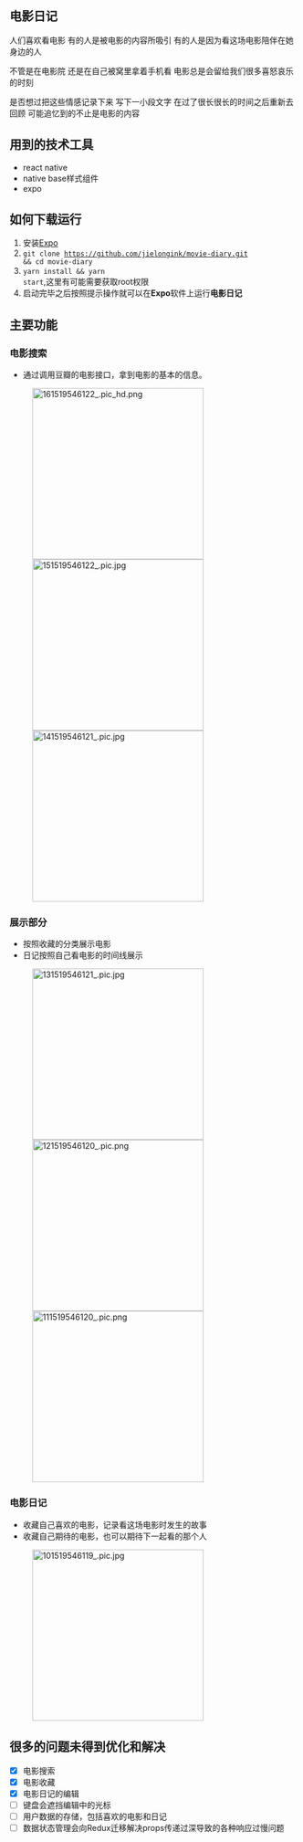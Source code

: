 ## 电影日记

人们喜欢看电影
有的人是被电影的内容所吸引
有的人是因为看这场电影陪伴在她身边的人

不管是在电影院
还是在自己被窝里拿着手机看
电影总是会留给我们很多喜怒哀乐的时刻

是否想过把这些情感记录下来
写下一小段文字
在过了很长很长的时间之后重新去回顾
可能追忆到的不止是电影的内容

## 用到的技术工具

- react native
- native base样式组件
- expo

## 如何下载运行

1. 安装[Expo](https://expo.io/)
2. <code>git clone https://github.com/jielongink/movie-diary.git && cd movie-diary</code>
3. <code>yarn install && yarn start</code>,这里有可能需要获取root权限
4. 启动完毕之后按照提示操作就可以在<strong>Expo</strong>软件上运行<strong>电影日记</strong>
## 主要功能

### 电影搜索
- 通过调用豆瓣的电影接口，拿到电影的基本的信息。

<figure>
    <img src="https://a.photo/images/2018/02/25/161519546122_.pic_hd.png" alt="161519546122_.pic_hd.png" border="0" width="300px">
    <img src="https://a.photo/images/2018/02/25/151519546122_.pic.jpg" alt="151519546122_.pic.jpg" border="0" width="300px">
    <img src="https://a.photo/images/2018/02/25/141519546121_.pic.jpg" alt="141519546121_.pic.jpg" border="0" width="300px">
</figure>

### 展示部分
- 按照收藏的分类展示电影
- 日记按照自己看电影的时间线展示

<figure>
    <img src="https://a.photo/images/2018/02/25/131519546121_.pic.jpg" alt="131519546121_.pic.jpg" border="0" width="300px">
    <img src="https://a.photo/images/2018/02/25/121519546120_.pic.png" alt="121519546120_.pic.png" border="0" width="300px">
    <img src="https://a.photo/images/2018/02/25/111519546120_.pic.png" alt="111519546120_.pic.png" border="0" width="300px">
</figure>

### 电影日记
- 收藏自己喜欢的电影，记录看这场电影时发生的故事
- 收藏自己期待的电影，也可以期待下一起看的那个人

<figure>
    <img src="https://a.photo/images/2018/02/25/101519546119_.pic.jpg" alt="101519546119_.pic.jpg" border="0" width="300px">
</figure>

## 很多的问题未得到优化和解决

- [x] 电影搜索
- [x] 电影收藏
- [x] 电影日记的编辑
- [ ] 键盘会遮挡编辑中的光标
- [ ] 用户数据的存储，包括喜欢的电影和日记
- [ ] 数据状态管理会向Redux迁移解决props传递过深导致的各种响应过慢问题